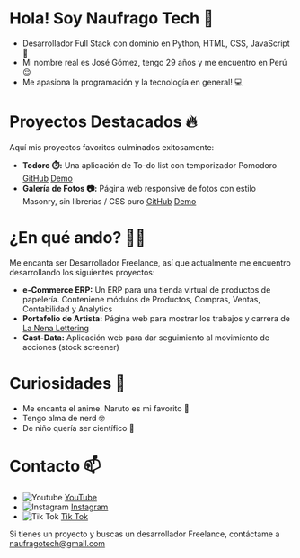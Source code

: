 # Hola! Soy Naufrago Tech 👋 

* Desarrollador Full Stack con dominio en Python, HTML, CSS, JavaScript 💯
* Mi nombre real es José Gómez, tengo 29 años y me encuentro en Perú 😌
* Me apasiona la programación y la tecnología en general! 💻

# Proyectos Destacados 🔥
Aquí mis proyectos favoritos culminados exitosamente:
* **Todoro ⏱️:** Una aplicación de To-do list con temporizador Pomodoro [GitHub](https://github.com/naufragotech/Todoro) [Demo](https://naufragotech.github.io/Todoro/)
* **Galería de Fotos 📷:** Página web responsive de fotos con estilo Masonry, sin librerías / CSS puro [GitHub](https://github.com/naufragotech/photo_gallery) [Demo](https://naufragotech.github.io/photo_gallery/)


# ¿En qué ando? 👨‍💻
Me encanta ser Desarrollador Freelance, así que actualmente me encuentro desarrollando los siguientes proyectos:
* **e-Commerce ERP:** Un ERP para una tienda virtual de productos de papelería. Conteniene módulos de Productos, Compras, Ventas, Contabilidad y Analytics
* **Portafolio de Artista:** Página web para mostrar los trabajos y carrera de [La Nena Lettering](https://www.instagram.com/lanena.lettering)
* **Cast-Data:** Aplicación web para dar seguimiento al movimiento de acciones (stock screener)


# Curiosidades 🦝
* Me encanta el anime. Naruto es mi favorito 🥷
* Tengo alma de nerd 🤓
* De niño quería ser científico 🔬


# Contacto 📫
* ![Youtube](https://github.com/naufragotech/naufragotech/assets/136128156/f9f95b44-169a-41c6-b0a5-e508fb9951cb) [YouTube](https://www.youtube.com/@naufragotech)
* ![Instagram](https://github.com/naufragotech/naufragotech/assets/136128156/8c178066-9541-4ea6-9482-1eeafb20b7bc) [Instagram](https://www.instagram.com/naufragotech)
* ![Tik Tok](https://github.com/naufragotech/naufragotech/assets/136128156/12d0513c-32ae-43da-852e-d5fb51fc476a) [Tik Tok](https://www.tiktok.com/@naufragotech)

Si tienes un proyecto y buscas un desarrollador Freelance, contáctame a [naufragotech@gmail.com](mailto:naufragotech@gmail.com)
